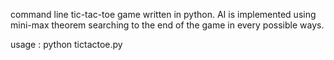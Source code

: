 command line tic-tac-toe game written in python.
AI is implemented using mini-max theorem searching to the end of the game in
every possible ways. 

usage : python tictactoe.py

